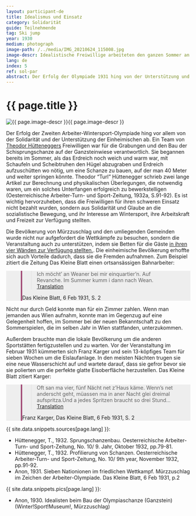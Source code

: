 ```yaml
---
layout: participant-de
title: Idealismus und Einsatz
category: Solidarität
guide: Teilnehmende
tag: Ski jump
year: 1930
medium: photograph
image-path: /../media/IMG_20210624_115008.jpg
image-descr: Idealistische Freiwillige arbeiteten den ganzen Sommer an der Schischanze, die internationalen Standards entsprach
lang: de
index: 5
ref: sol-par
abstract: Der Erfolg der Olympiade 1931 hing von der Unterstützung und dem Einsatz der einheimischen Freiwilligen ab, von der Bereitstellung der Unterkünfte bis zum Bau der Sportanlagen.
---
```

<div class="infotext">
  <h1  id="title">{{ page.title }}</h1>
  <div class="grid-item" id="exhibit-image"><img src="/../media/IMG_20210624_115008.jpg" class="img-fluid" alt="{{ page.image-descr }}">{{ page.image-descr }}</div>
  <p>Der Erfolg der Zweiten Arbeiter-Wintersport-Olympiade hing vor allem von der Solidarität und der Unterstützung der Einheimischen ab. Ein Team von <a href="#" class="link-info" data-toggle="tooltip" title="Der örtliche technische Leiter der Zweiten Arbeiter-Wintersport-Olympiade">Theodor Hütteneggers</a> Freiwilligen war für die Grabungen und den Bau der Schisprungschanze auf der Ganzsteinwiese verantwortlich. Sie begannen bereits im Sommer, als das Erdreich noch weich und warm war, mit Schaufeln und Scheibtruhen den Hügel abzugraben und Erdreich aufzuschütten wo nötig, um eine Schanze zu bauen, auf der man 40 Meter und weiter springen könnte. Theodor “Turl” Hüttenegger schrieb zwei lange Artikel zur Berechnung und physikalischen Überlegungen, die notwendig waren, um ein solches Unterfangen erfolgreich zu bewerkstelligen (Oesterreichische Arbeiter-Turn- und Sport-Zeitung, 1932a, S.91-92). Es ist wichtig hervorzuheben, dass die Freiwilligen für ihren schweren Einsatz nicht bezahlt wurden, sondern aus Solidarität und Glaube an die sozialistische Bewegung, und ihr Interesse am Wintersport, ihre Arbeitskraft und Freizeit zur Verfügung stellten.</p>
  <p>Die Bevölkerung von Mürzzuschlag und den umliegenden Gemeinden wurde nicht nur aufgefordert die Wettkämpfe zu besuchen, sondern die Veranstaltung auch zu unterstützen, indem sie Betten für die Gäste <a href="#" class="link-info" data-toggle="tooltip" title="Es wurden wesentlich mehr Gäste erwartet als es Fremdenzimmer gab">in ihren vier Wänden zur Verfügung stellten.</a>. Die einheimische Bevölkerung erhoffte sich auch Vorteile dadurch, dass sie die Fremden aufnahmen. Zum Beispiel zitiert die Zeitung <span class="quote">Das Kleine Blatt</span> einen ortsansässigen Bahnarbeiter:</p>
  <!--quote taken from: https://mdbootstrap.com/docs/standard/extended/quotes/-->
  <section class="vh-50" style="background-color: #eee;">
    <div class="container py-sm-5 h-50">
      <div class="row d-flex align-items-center h-20">
        <div class="col col-md-9 mb-3 mb-md-1" id="style3">
          <figure class="bg-white p-3 rounded" style="border-left: .25rem solid #a34e78;">
            <blockquote class="blockquote pb-2">
              <p class="inlinequote">
              Ich möcht’ an Weaner bei mir einquartier’n. Auf Revanche. Im Summer kumm i dann nach Wean.<a href="#" class="translation" data-toggle="tooltip" title="Ich möchte einen Wiener bei mir einquartieren. Im Sommer komm ich dann nach Wien."> Translation</a>
              </p>
            </blockquote>
            <figcaption class="blockquote-footer mb-0 font-italic">
            <span class="quote">Das Kleine Blatt</span>, 6 Feb 1931, S. 2
           </figcaption>
          </figure>
        </div>
      </div>
    </div>
  </section>
  <p>Nicht nur durch Geld konnte man für ein Zimmer zahlen. Wenn man jemanden aus Wien aufnahm, konnte man im Gegenzug auf eine Gelegenheit hoffen, im Sommer bei der neuen Bekanntschaft zu den Sommerspielen, die im selben Jahr in Wien stattfanden, unterzukommen.</p> 
  <p>Außerdem brauchte man die lokale Bevölkerung um die anderen Sportstätten fertigzustellen und zu warten. Vor der Veranstaltung im Februar 1931 kümmerten sich Franz Karger und sein 13-köpfiges Team für sieben Wochen um die Eislaufanlage. In den meisten Nächten trugen sie eine neue Wasserschicht auf und wartete darauf, dass sie gefror bevor sie sie polierten um die perfekte glatte Eisoberfläche herzustellen. <span classs="quote">Das Kleine Blatt</span> zitiert Karger:</p>
  <!--quote taken from: https://mdbootstrap.com/docs/standard/extended/quotes/ I've changed the margin bottom mb to 4 to space out the elements more, and from lg to md. so it now reads mb-4 mb-md-2 instead of mb-4 mb-lg-2. py defines the top background heading-->
  <section class="vh-50" style="background-color: #eee;">
    <div class="container py-sm-5 h-50">
      <div class="row d-flex align-items-center h-20">
        <div class="col col-md-9 mb-3 mb-md-1">
          <figure class="bg-white p-3 rounded" style="border-left: .25rem solid #a34e78;">
            <blockquote class="blockquote pb-2">
              <p class="inlinequote">
              Oft san ma vier, fünf Nächt net z’Haus käme. Wenn’s net anderscht geht, müassen ma in aner Nacht glei dreimal aufspritza.Und a jedes Spritzen braucht so drei Stund…<a href="#" class="translation" data-toggle="tooltip" title="Oft sind wir vier, fünf Nächte nicht zu Hause. Wenn es nicht anders geht, müssen wir in einer Nacht dreimal (Wasser) aufspritzen. Und jedes Spritzen dauert etwa drei Stunden..."> Translation</a>
              </p>
            </blockquote>
            <figcaption class="blockquote-footer mb-0 font-italic">
            Franz Karger, <span class="quote">Das Kleine Blatt</span>, 6 Feb 1931, S. 2
            </figcaption>
          </figure>
        </div>
      </div>
    </div>
  </section>
  <div class="resources">
    <div class="resource-title">{{ site.data.snippets.sources[page.lang] }}:</div>
      <ul class="resources-list">
        <li>Hüttenegger, T., 1932. Sprungschanzenbau. <span id="source">Oesterreichische Arbeiter-Turn- und Sport-Zeitung</span>, No. 10/ 9. Jahr, Oktober 1932, pp.79-81.</li>
        <li>Hüttenegger, T., 1932. Profilierung von Schanzen. <span id="source">Oesterreichische Arbeiter-Turn- und Sport-Zeitung</span>, No. 10/ 9th year, November 1932, pp.91-92.</li>
        <li>Anon, 1931. Sieben Nationionen im friedlichen Wettkampf. Mürzzuschlag im Zeichen der Arbeiter-Olympiade. <span id="source">Das Kleine Blatt</span>, 6 Feb 1931, p.2</li>
      </ul>
  </div>
  <div class="resources">
    <div class="resource-title">{{ site.data.snippets.pics[page.lang] }}:</div>
      <ul class="resources-list">
        <li>Anon, 1930. Idealisten beim Bau der Olympiaschanze (Ganzstein) (Winter!Sport!Museum!, Mürzzuschlag)</li>
      </ul>
  </div>
</div>